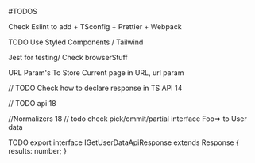 #TODOS

Check Eslint to add + TSconfig + Prettier + Webpack

TODO Use Styled Components / Tailwind

Jest for testing/ Check browserStuff

URL Param's To Store Current page in URL, url param

// TODO Check how to declare response in TS API 14

// TODO api 18

//Normalizers 18
// todo check pick/ommit/partial interface Foo=> to User data

TODO export interface IGetUserDataApiResponse extends Response {
results: number;
}
